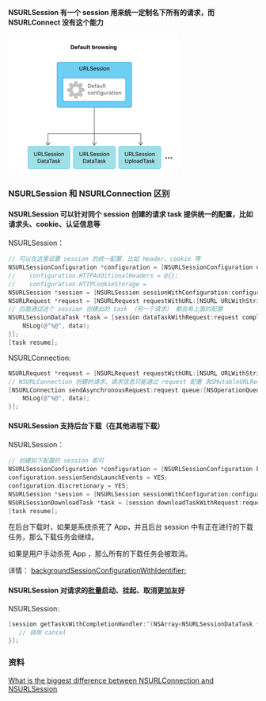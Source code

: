 **NSURLSession 有一个 session 用来统一定制名下所有的请求，而 NSURLConnect 没有这个能力**

![Snip20190328_4](https://github.com/tripleCC/tripleCC.github.io/raw/hexo/source/images/Snip20190408_2.png)

### NSURLSession 和 NSURLConnection 区别

#### NSURLSession 可以针对同个 session 创建的请求 task 提供统一的配置，比如请求头、cookie、认证信息等

NSURLSession：

```objective-c
// 可以在这里设置 session 的统一配置，比如 header、cookie 等
NSURLSessionConfiguration *configuration = [NSURLSessionConfiguration defaultSessionConfiguration];
//    configuration.HTTPAdditionalHeaders = @{};
//    configuration.HTTPCookieStorage =
NSURLSession *session = [NSURLSession sessionWithConfiguration:configuration];
NSURLRequest *request = [NSURLRequest requestWithURL:[NSURL URLWithString:@"http://gank.io/api/history/content/2/1"]];
// 后面通过这个 session 创建出的 task （另一个请求） 都会有上面的配置
NSURLSessionDataTask *task = [session dataTaskWithRequest:request completionHandler:^(NSData * _Nullable data, NSURLResponse * _Nullable response, NSError * _Nullable error) {
    NSLog(@"%@", data);
}];
[task resume];
```

NSURLConnection:

```objective-c
NSURLRequest *request = [NSURLRequest requestWithURL:[NSURL URLWithString:@"http://gank.io/api/history/content/2/1"]];
// NSURLConnection 创建的请求，请求信息只能通过 request 配置（NSMutableURLRequest）
[NSURLConnection sendAsynchronousRequest:request queue:[NSOperationQueue mainQueue] completionHandler:^(NSURLResponse * _Nullable response, NSData * _Nullable data, NSError * _Nullable connectionError) {
    NSLog(@"%@", data);
}];

```

#### NSURLSession 支持后台下载（在其他进程下载）

NSURLSession：

```objective-c
// 创建如下配置的 session 即可
NSURLSessionConfiguration *configuration = [NSURLSessionConfiguration backgroundSessionConfigurationWithIdentifier:@"xxxxxxxxx"];
configuration.sessionSendsLaunchEvents = YES;
configuration.discretionary = YES;
NSURLSession *session = [NSURLSession sessionWithConfiguration:configuration delegate:self delegateQueue:[NSOperationQueue mainQueue]];
NSURLSessionDownloadTask *task = [session downloadTaskWithRequest:request];
[task resume];
```

在后台下载时，如果是系统杀死了 App，并且后台 session 中有正在进行的下载任务，那么下载任务会继续。

如果是用户手动杀死 App ，那么所有的下载任务会被取消。

详情： [backgroundSessionConfigurationWithIdentifier:](<https://developer.apple.com/documentation/foundation/nsurlsessionconfiguration/1407496-backgroundsessionconfigurationwi?language=objc>)

#### NSURLSession 对请求的批量启动、挂起、取消更加友好

NSURLSession:

```objective-c
[session getTasksWithCompletionHandler:^(NSArray<NSURLSessionDataTask *> * _Nonnull dataTasks, NSArray<NSURLSessionUploadTask *> * _Nonnull uploadTasks, NSArray<NSURLSessionDownloadTask *> * _Nonnull downloadTasks) {
   // 调用 cancel
}];
```





### 资料

[What is the biggest difference between NSURLConnection and NSURLSession](https://stackoverflow.com/questions/28105504/what-is-the-biggest-difference-between-nsurlconnection-and-nsurlsession)